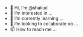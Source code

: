 - 👋 Hi, I’m @shaiiud
- 👀 I’m interested in ...
- 🌱 I’m currently learning ...
- 💞️ I’m looking to collaborate on ...
- 📫 How to reach me ...

<!---
shaiiud/shaiiud is a ✨ special ✨ repository because its `README.md` (this file) appears on your GitHub profile.
You can click the Preview link to take a look at your changes.
--->
